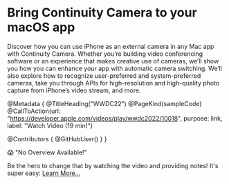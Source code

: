 # Bring Continuity Camera to your macOS app

Discover how you can use iPhone as an external camera in any Mac app with Continuity Camera. Whether you’re building video conferencing software or an experience that makes creative use of cameras, we’ll show you how you can enhance your app with automatic camera switching. We’ll also explore how to recognize user-preferred and system-preferred cameras, take you through APIs for high-resolution and high-quality photo capture from iPhone’s video stream, and more.

@Metadata {
   @TitleHeading("WWDC22")
   @PageKind(sampleCode)
   @CallToAction(url: "https://developer.apple.com/videos/play/wwdc2022/10018", purpose: link, label: "Watch Video (19 min)")

   @Contributors {
      @GitHubUser(<replace this with your GitHub handle>)
   }
}

😱 "No Overview Available!"

Be the hero to change that by watching the video and providing notes! It's super easy:
 [Learn More…](https://wwdcnotes.com/documentation/wwdcnotes/contributing)

